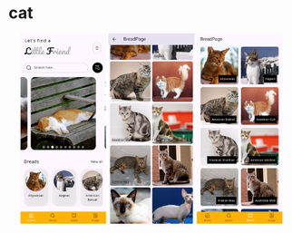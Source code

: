 # cat

<p align="center">
<img src="./assets/images/1.png" width="30%"></img> 
<img src="./assets/images/2.png" width="30%"></img> 
<img src="./assets/images/3.png" width="30%"></img> 
</p>
